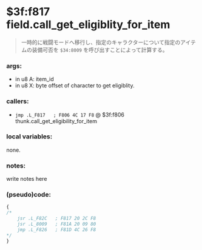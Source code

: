 ﻿

# $3f:f817 field.call_get_eligiblity_for_item
> 一時的に戦闘モードへ移行し、指定のキャラクターについて指定のアイテムの装備可否を `$34:8009` を呼び出すことによって計算する。

### args:
+	in u8 A: item_id
+	in u8 X: byte offset of character to get eligiblity.

### callers:
+	`jmp .L_F817   ; F806 4C 17 F8` @ $3f:f806 thunk.call_get_eligibility_for_item

### local variables:
none.

### notes:
write notes here

### (pseudo)code:
```js
{
/*
    jsr .L_F82C   ; F817 20 2C F8
    jsr .L_8009   ; F81A 20 09 80
	jmp .L_F826   ; F81D 4C 26 F8
*/
}
```


